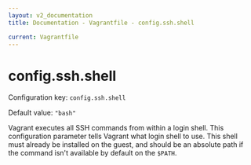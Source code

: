 ```yaml
---
layout: v2_documentation
title: Documentation - Vagrantfile - config.ssh.shell

current: Vagrantfile
---
```

# config.ssh.shell

Configuration key: `config.ssh.shell`

Default value: `"bash"`

Vagrant executes all SSH commands from within a login shell. This
configuration parameter tells Vagrant what login shell to use. This
shell must already be installed on the guest, and should be an
absolute path if the command isn't available by default on the
`$PATH`.
